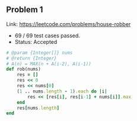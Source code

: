 ## Problem 1
Link: https://leetcode.com/problems/house-robber

 * 69 / 69 test cases passed.
 * Status: Accepted

```ruby
# @param {Integer[]} nums
# @return {Integer}
# A(n) = MAX(n + A(i-2), A(i-1))
def rob(nums)
    res = []
    res << 0
    res << nums[0]
    (1 .. nums.length - 1).each do |i|
        res << [res[i], res[i-1] + nums[i]].max
    end
    res[nums.length]
end
```
